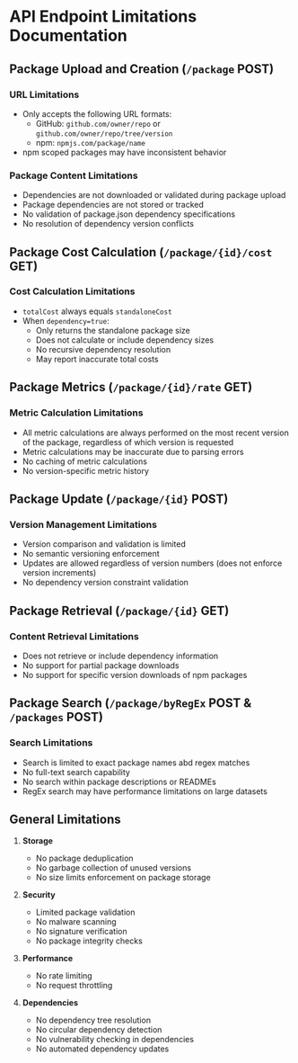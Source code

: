 # API Endpoint Limitations Documentation

## Package Upload and Creation (`/package` POST)
### URL Limitations
- Only accepts the following URL formats:
  - GitHub: `github.com/owner/repo` or `github.com/owner/repo/tree/version`
  - npm: `npmjs.com/package/name`
- npm scoped packages may have inconsistent behavior

### Package Content Limitations
- Dependencies are not downloaded or validated during package upload
- Package dependencies are not stored or tracked
- No validation of package.json dependency specifications
- No resolution of dependency version conflicts

## Package Cost Calculation (`/package/{id}/cost` GET)
### Cost Calculation Limitations
- `totalCost` always equals `standaloneCost`
- When `dependency=true`:
  - Only returns the standalone package size
  - Does not calculate or include dependency sizes
  - No recursive dependency resolution
  - May report inaccurate total costs

## Package Metrics (`/package/{id}/rate` GET)
### Metric Calculation Limitations
- All metric calculations are always performed on the most recent version of the package, regardless of which version is requested
- Metric calculations may be inaccurate due to parsing errors
- No caching of metric calculations
- No version-specific metric history

## Package Update (`/package/{id}` POST)
### Version Management Limitations
- Version comparison and validation is limited
- No semantic versioning enforcement
- Updates are allowed regardless of version numbers (does not enforce version increments)
- No dependency version constraint validation

## Package Retrieval (`/package/{id}` GET)
### Content Retrieval Limitations
- Does not retrieve or include dependency information
- No support for partial package downloads
- No support for specific version downloads of npm packages

## Package Search (`/package/byRegEx` POST & `/packages` POST)
### Search Limitations
- Search is limited to exact package names abd regex matches
- No full-text search capability
- No search within package descriptions or READMEs
- RegEx search may have performance limitations on large datasets

## General Limitations
1. **Storage**
   - No package deduplication
   - No garbage collection of unused versions
   - No size limits enforcement on package storage

2. **Security**
   - Limited package validation
   - No malware scanning
   - No signature verification
   - No package integrity checks

3. **Performance**
   - No rate limiting
   - No request throttling

4. **Dependencies**
   - No dependency tree resolution
   - No circular dependency detection
   - No vulnerability checking in dependencies
   - No automated dependency updates
